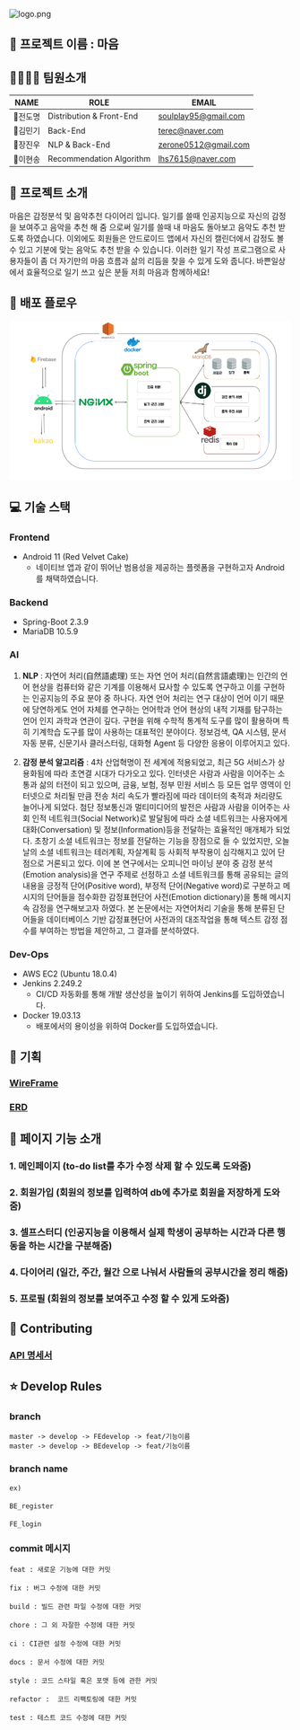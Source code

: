 ![logo.png](logo.png)

















## 🎈 프로젝트 이름 : 마음

## 👨‍👩‍👦‍👦  팀원소개

|NAME|ROLE|EMAIL|
|------|---|---|
|👦전도명|Distribution & Front-End|soulplay95@gmail.com|
|🧑김민기|Back-End|terec@naver.com|
|🧑장진우|NLP & Back-End|zerone0512@gmail.com|
|👦이현송|Recommendation Algorithm|lhs7615@naver.com|



## 📖 프로젝트 소개

마음은 감정분석 및 음악추천 다이어리 입니다. 일기를 쓸때 인공지능으로 자신의 감정을 보여주고 음악을 추천 해 줌 으로써 일기를 쓸때 내 마음도 돌아보고 음악도 추천 받도록 하였습니다. 이외에도 회원들은 안드로이드 앱에서 자신의 캘린더에서 감정도 볼 수 있고 기분에 맞는 음악도 추천 받을 수 있습니다. 이러한 일기 작성 프로그램으로 사용자들이 좀 더 자기만의 마음 흐름과 삶의 리듬을 찾을 수 있게 도와 줍니다. 바쁜일상에서 효율적으로 일기 쓰고 싶은 분들 저희 마음과 함께하세요!


## 🚀 배포 플로우

![배포_플로우.png](배포_플로우.png)



## 💻 기술 스택

### Frontend

- Android 11 (Red Velvet Cake)
  - 네이티브 앱과 같이 뛰어난 범용성을 제공하는 플렛폼을 구현하고자 Android를 채택하였습니다.
  

### Backend

- Spring-Boot 2.3.9
- MariaDB 10.5.9



### AI

1. **NLP** :
자연어 처리(自然語處理) 또는 자연 언어 처리(自然言語處理)는 인간의 언어 현상을 컴퓨터와 같은 기계를 이용해서 묘사할 수 있도록 연구하고 이를 구현하는 인공지능의 주요 분야 중 하나다. 자연 언어 처리는 연구 대상이 언어 이기 때문에 당연하게도 언어 자체를 연구하는 언어학과 언어 현상의 내적 기재를 탐구하는 언어 인지 과학과 연관이 깊다. 구현을 위해 수학적 통계적 도구를 많이 활용하며 특히 기계학습 도구를 많이 사용하는 대표적인 분야이다. 정보검색, QA 시스템, 문서 자동 분류, 신문기사 클러스터링, 대화형 Agent 등 다양한 응용이 이루어지고 있다.



2. **감정 분석 알고리즘** :
4차 산업혁명이 전 세계에 적용되었고, 최근 5G 서비스가 상용화됨에 따라 초연결 시대가 다가오고 있다. 인터넷은 사람과 사람을 이어주는 소통과 삶의 터전이 되고 있으며, 금융, 보험, 정부 민원 서비스 등 모든 업무 영역이 인터넷으로 처리될 만큼 전송 처리 속도가 빨라짐에 따라 데이터의 축적과 처리량도 늘어나게 되었다. 첨단 정보통신과 멀티미디어의 발전은 사람과 사람을 이어주는 사회 인적 네트워크(Social Network)로 발달됨에 따라 소셜 네트워크는 사용자에게 대화(Conversation) 및 정보(Information)등을 전달하는 효율적인 매개체가 되었다. 초창기 소셜 네트워크는 정보를 전달하는 기능을 장점으로 들 수 있었지만, 오늘날의 소셜 네트워크는 테러계획, 자살계획 등 사회적 부작용이 심각해지고 있어 단점으로 거론되고 있다.
이에 본 연구에서는 오피니언 마이닝 분야 중 감정 분석(Emotion analysis)을 연구 주제로 선정하고 소셜 네트워크를 통해 공유되는 글의 내용을 긍정적 단어(Positive word), 부정적 단어(Negative word)로 구분하고 메시지의 단어들을 점수화한 감정표현단어 사전(Emotion dictionary)을 통해 메시지 속 감정을 연구해보고자 하였다. 본 논문에서는 자연어처리 기술을 통해 분류된 단어들을 데이터베이스 기반 감정표현단어 사전과의 대조작업을 통해 텍스트 감정 점수를 부여하는 방법을 제안하고, 그 결과를 분석하였다.




### Dev-Ops

- AWS EC2 (Ubuntu 18.0.4)
- Jenkins 2.249.2
  - CI/CD 자동화를 통해 개발 생산성을 높이기 위하여 Jenkins를 도입하였습니다.
- Docker 19.03.13
  - 배포에서의 용이성을 위하여 Docker를 도입하였습니다.
  

## 📜 기획

### [WireFrame](https://www.figma.com/file/TCxtH4yewUDNDvMt2XFnZa/%EB%A7%88%EC%9D%8C-%EC%99%80%EC%9D%B4%EC%96%B4-%ED%94%84%EB%A0%88%EC%9E%84)

### [ERD](https://www.erdcloud.com/d/JNCBKA983wkG2D8t7)




## 📱 페이지 기능 소개
### 1. 메인페이지 (to-do list를 추가 수정 삭제 할 수 있도록 도와줌)
### 2. 회원가입 (회원의 정보를 입력하여 db에 추가로 회원을 저장하게 도와줌)
### 3. 셀프스터디 (인공지능을 이용해서 실제 학생이 공부하는 시간과 다른 행동을 하는 시간을 구분해줌)
### 4. 다이어리 (일간, 주간, 월간 으로 나눠서 사람들의 공부시간을 정리 해줌)
### 5. 프로필 (회원의 정보를 보여주고 수정 할 수 있게 도와줌)



## 🔌 Contributing

### [API 명세서](https://www.notion.so/API-8a9f37d221b84a39a954a6b48cc0627c)






## ⭐  Develop Rules
### branch
```
master -> develop -> FEdevelop -> feat/기능이름
master -> develop -> BEdevelop -> feat/기능이름
```

### branch name
```
ex)

BE_register

FE_login
```

### commit 메시지

```
feat : 새로운 기능에 대한 커밋

fix : 버그 수정에 대한 커밋

build : 빌드 관련 파일 수정에 대한 커밋

chore : 그 외 자잘한 수정에 대한 커밋

ci : CI관련 설정 수정에 대한 커밋

docs : 문서 수정에 대한 커밋

style : 코드 스타일 혹은 포맷 등에 관한 커밋

refactor :  코드 리팩토링에 대한 커밋

test : 테스트 코드 수정에 대한 커밋
```

